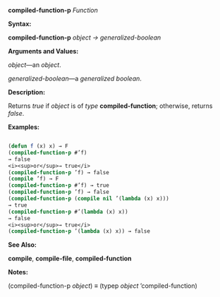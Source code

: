 **compiled-function-p** *Function* 



**Syntax:** 



**compiled-function-p** *object → generalized-boolean* 



**Arguments and Values:** 



*object*—an *object*. 



*generalized-boolean*—a *generalized boolean*. 



**Description:** 



Returns *true* if *object* is of *type* **compiled-function**; otherwise, returns *false*. 















**Examples:**
```lisp

(defun f (x) x) → F 
(compiled-function-p #’f) 
→ false 
<i><sup>or</sup>→ true</i> 
(compiled-function-p ’f) → false 
(compile ’f) → F 
(compiled-function-p #’f) → true 
(compiled-function-p ’f) → false 
(compiled-function-p (compile nil ’(lambda (x) x))) 
→ true 
(compiled-function-p #’(lambda (x) x)) 
→ false 
<i><sup>or</sup>→ true</i> 
(compiled-function-p ’(lambda (x) x)) → false 

```
**See Also:** 



**compile**, **compile-file**, **compiled-function** 



**Notes:** 



(compiled-function-p *object*) *≡* (typep *object* ’compiled-function) 




